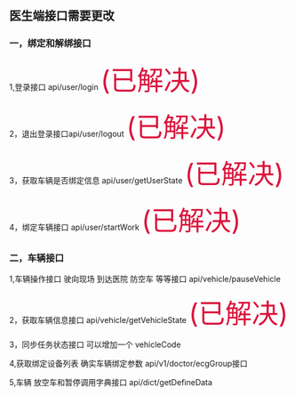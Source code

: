 ## 医生端接口需要更改

### 一，绑定和解绑接口

  1,登录接口 api/user/login           <font color=#DC143C size=72>(已解决)</font>
  
  2，退出登录接口api/user/logout             <font color=#DC143C size=72>(已解决)</font>
  
  3，获取车辆是否绑定信息  api/user/getUserState         <font color=#DC143C size=72>(已解决)</font>
  
  4，绑定车辆接口 api/user/startWork                <font color=#DC143C size=72>(已解决)</font>
### 二，车辆接口

  1,车辆操作接口 驶向现场 到达医院 防空车 等等接口    api/vehicle/pauseVehicle
  
  2，获取车辆信息接口  api/vehicle/getVehicleState           <font color=#DC143C size=72>(已解决)</font>
  
  3，同步任务状态接口 可以增加一个 vehicleCode
  
  4,获取绑定设备列表 确实车辆绑定参数  api/v1/doctor/ecgGroup接口
  
  5,车辆 放空车和暂停调用字典接口  api/dict/getDefineData
  
